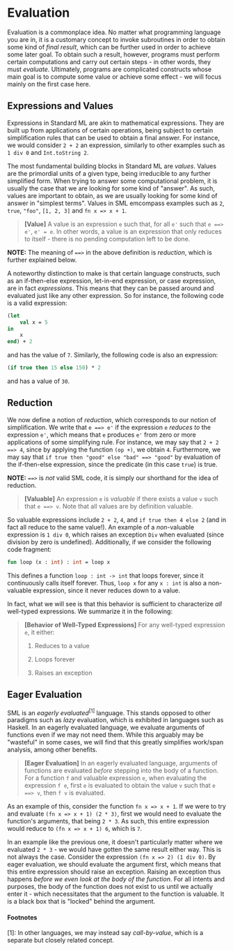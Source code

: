 # Evaluation

Evaluation is a commonplace idea. No matter what programming language you are in, it is a customary concept to invoke subroutines in order to obtain some kind of _final result_, which can be further used in order to achieve some later goal. To obtain such a result, however, programs must perform certain computations and carry out certain steps - in other words, they must _evaluate_. Ultimately, programs are complicated constructs whose main goal is to compute some value or achieve some effect - we will focus mainly on the first case here. 

## Expressions and Values
Expressions in Standard ML are akin to mathematical expressions. They are built up from applications of certain operations, being subject to certain simplification rules that can be used to obtain a final answer. For instance, we would consider `2 + 2` an expression, similarly to other examples such as `1 div 0` and `Int.toString 2`.

The most fundamental building blocks in Standard ML are _values_. Values are the primordial units of a given type, being irreducible to any further simplified form. When trying to answer some computational problem, it is usually the case that we are looking for some kind of "answer". As such, values are important to obtain, as we are usually looking for some kind of answer in "simplest terms". Values in SML emcompass examples such as `2`, `true`, `"foo"`, `[1, 2, 3]` and `fn x => x + 1`.

> **[Value]** A value is an expression `e` such that, for all `e'` such that `e ==> e'`, `e' = e`. In other words, a value is an expression that only reduces to itself - there is no pending computation left to be done.

**NOTE:** The meaning of `==>` in the above definition is _reduction_, which is further explained below. 

A noteworthy distinction to make is that certain language constructs, such as an if-then-else expression, let-in-end expression, or case expression, are in fact _expressions_. This means that they can be passed around and evaluated just like any other expression. So for instance, the following code is a valid expression:
```sml
(let
    val x = 5
in 
    x
end) + 2
```
and has the value of `7`. Similarly, the following code is also an expression:
```sml
(if true then 15 else 150) * 2
```
and has a value of `30`. 

## Reduction
We now define a notion of _reduction_, which corresponds to our notion of simplification. We write that `e ==> e'` if the expression `e` _reduces to_ the expression `e'`, which means that `e` produces `e'` from zero or more applications of some simplifying rule. For instance, we may say that `2 + 2 ==> 4`, since by applying the function `(op +)`, we obtain `4`. Furthermore, we may say that `if true then "good" else "bad" ==> "good"` by evaluation of the if-then-else expression, since the predicate (in this case `true`) is true.

**NOTE:** `==>` is _not_ valid SML code, it is simply our shorthand for the idea of reduction.

> **[Valuable]** An expression `e` is _valuable_ if there exists a value `v` such that `e ==> v`. Note that all values are by definition valuable.

So valuable expressions include `2 + 2`, `4`, and `if true then 4 else 2` (and in fact all reduce to the same value!). An example of a _non_-valuable expression is `1 div 0`, which raises an exception `Div` when evaluated (since division by zero is undefined). Additionally, if we consider the following code fragment:
```sml
fun loop (x : int) : int = loop x
```
This defines a function `loop : int -> int` that loops forever, since it continuously calls itself forever. Thus, `loop x` for any `x : int` is also a non-valuable expression, since it never reduces down to a value. 

In fact, what we will see is that this behavior is sufficient to characterize _all_ well-typed expressions. We summarize it in the following:

> **[Behavior of Well-Typed Expressions]** For any well-typed expression `e`, it either:
> 
>   1. Reduces to a value
>
>   2. Loops forever
>
>   3. Raises an exception

## Eager Evaluation
SML is an _eagerly evaluated_<sup>[1]</sup> language. This stands opposed to other paradigms such as _lazy_ evaluation, which is exhibited in languages such as Haskell. In an eagerly evaluated language, we evaluate arguments of functions even if we may not need them. While this arguably may be "wasteful" in some cases, we will find that this greatly simplifies work/span analysis, among other benefits.

> **[Eager Evaluation]** In an eagerly evaluated language, arguments of functions are evaluated _before_ stepping into the body of a function. For a function `f` and valuable expression `e`, when evaluating the expression `f e`, first `e` is evaluated to obtain the value `v` such that `e ==> v`, then `f v` is evaluated.

As an example of this, consider the function `fn x => x + 1`. If we were to try and evaluate `(fn x => x + 1) (2 * 3)`, first we would need to evaluate the function's arguments, that being `2 * 3`. As such, this entire expression would reduce to `(fn x => x + 1) 6`, which is `7`.

In an example like the previous one, it doesn't particularly matter where we evaluated `2 * 3` - we would have gotten the same result either way. This is not always the case. Consider the expression `(fn x => 2) (1 div 0)`. By eager evaluation, we should evaluate the argument first, which means that this entire expression should raise an exception. Raising an exception thus happens _before we even look at the body of the function_. For all intents and purposes, the body of the function does not exist to us until we actually enter it - which necessitates that the argument to the function is valuable. It is a black box that is "locked" behind the argument. 

#### Footnotes
[1]: In other languages, we may instead say _call-by-value_, which is a separate but closely related concept.
